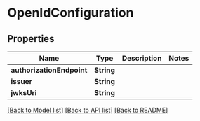 # OpenIdConfiguration

## Properties
Name | Type | Description | Notes
------------ | ------------- | ------------- | -------------
**authorizationEndpoint** | **String** |  | 
**issuer** | **String** |  | 
**jwksUri** | **String** |  | 

[[Back to Model list]](../README.md#documentation-for-models) [[Back to API list]](../README.md#documentation-for-api-endpoints) [[Back to README]](../README.md)



